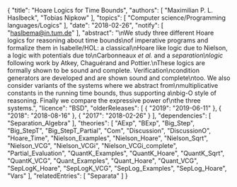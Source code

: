 {
    "title": "Hoare Logics for Time Bounds",
    "authors": [
        "Maximilian P. L. Haslbeck",
        "Tobias Nipkow"
    ],
    "topics": [
        "Computer science/Programming languages/Logics"
    ],
    "date": "2018-02-26",
    "notify": [
        "haslbema@in.tum.de"
    ],
    "abstract": "\nWe study three different Hoare logics for reasoning about time bounds\nof imperative programs and formalize them in Isabelle/HOL: a classical\nHoare like logic due to Nielson, a logic with potentials due to\nCarbonneaux <i>et al.</i> and a <i>separation\nlogic</i> following work by Atkey, Chaguérand and Pottier.\nThese logics are formally shown to be sound and complete. Verification\ncondition generators are developed and are shown sound and complete\ntoo.  We also consider variants of the systems where we abstract from\nmultiplicative constants in the running time bounds, thus supporting a\nbig-O style of reasoning.  Finally we compare the expressive power of\nthe three systems.",
    "licence": "BSD",
    "olderReleases": [
        {
            "2019": "2019-06-11"
        },
        {
            "2018": "2018-08-16"
        },
        {
            "2017": "2018-02-26"
        }
    ],
    "dependencies": [
        "Separation_Algebra"
    ],
    "theories": [
        "AExp",
        "BExp",
        "Big_Step",
        "Big_StepT",
        "Big_StepT_Partial",
        "Com",
        "Discussion",
        "DiscussionO",
        "Hoare_Time",
        "Nielson_Examples",
        "Nielson_Hoare",
        "Nielson_Sqrt",
        "Nielson_VCG",
        "Nielson_VCGi",
        "Nielson_VCGi_complete",
        "Partial_Evaluation",
        "QuantK_Examples",
        "QuantK_Hoare",
        "QuantK_Sqrt",
        "QuantK_VCG",
        "Quant_Examples",
        "Quant_Hoare",
        "Quant_VCG",
        "SepLogK_Hoare",
        "SepLogK_VCG",
        "SepLog_Examples",
        "SepLog_Hoare",
        "Vars"
    ],
    "relatedEntries": [
        "Separata"
    ]
}
